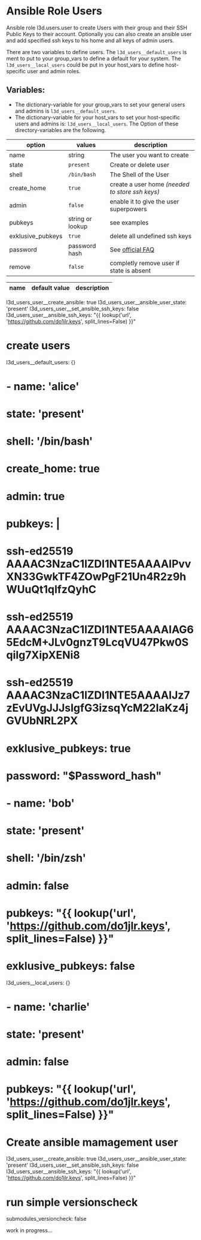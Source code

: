  Ansible Role Users
====================

Ansible role l3d.users.user to create Users with their group and their SSH Public Keys to their account.
Optionally you can also create an ansible user and add specified ssh keys to his home and all keys of admin users.

There are two variables to define users. The ``l3d_users__default_users`` is ment to put to your group_vars to define a default for your system. The ``l3d_users__local_users`` could be put in your host_vars to define host-specific user and admin roles.

 Variables:
-------------

+ The dictionary-variable for your group_vars to set your general users and admins is ``l3d_users__default_users``.
+ The dictionary-variable for your host_vars to set your host-specific users and admins is: ``l3d_users__local_users``.
The Option of these directory-variables are the following.

| option | values | description |
| ------ | ------ | --- |
| name   | string | The user you want to create |
| state  | ``present`` | Create or delete user |
| shell | ``/bin/bash`` | The Shell of the User |
| create_home | ``true`` | create a user home *(needed to store ssh keys)* |
| admin | ``false`` | enable it to give the user superpowers |
| pubkeys | string or lookup | see examples |
| exklusive_pubkeys | ``true`` | delete all undefined ssh keys |
| password | password hash | See [official FAQ](https://docs.ansible.com/ansible/latest/reference_appendices/faq.html#how-do-i-generate-encrypted-passwords-for-the-user-module) |
| remove | ``false`` | completly remove user if state is absent |


| name | default value | description |
| ---  | --- | --- |
l3d_users_user__create_ansible: true
l3d_users_user__ansible_user_state: 'present'
l3d_users_user__set_ansible_ssh_keys: false
l3d_users_user__ansible_ssh_keys: "{{ lookup('url', 'https://github.com/do1jlr.keys', split_lines=False) }}"


# create users
l3d_users__default_users: {}
#  - name: 'alice'
#    state: 'present'
#    shell: '/bin/bash'
#    create_home: true
#    admin: true
#    pubkeys: |
#       ssh-ed25519 AAAAC3NzaC1lZDI1NTE5AAAAIPvvXN33GwkTF4ZOwPgF21Un4R2z9hWUuQt1qIfzQyhC
#       ssh-ed25519 AAAAC3NzaC1lZDI1NTE5AAAAIAG65EdcM+JLv0gnzT9LcqVU47Pkw0SqiIg7XipXENi8
#       ssh-ed25519 AAAAC3NzaC1lZDI1NTE5AAAAIJz7zEvUVgJJJsIgfG3izsqYcM22IaKz4jGVUbNRL2PX
#    exklusive_pubkeys: true
#    password: "$Password_hash"
#  - name: 'bob'
#    state: 'present'
#    shell: '/bin/zsh'
#    admin: false
#    pubkeys: "{{ lookup('url', 'https://github.com/do1jlr.keys', split_lines=False) }}"
#    exklusive_pubkeys: false

l3d_users__local_users: {}
#  - name: 'charlie'
#    state: 'present'
#    admin: false
#    pubkeys: "{{ lookup('url', 'https://github.com/do1jlr.keys', split_lines=False) }}"

# Create ansible mamagement user
l3d_users_user__create_ansible: true
l3d_users_user__ansible_user_state: 'present'
l3d_users_user__set_ansible_ssh_keys: false
l3d_users_user__ansible_ssh_keys: "{{ lookup('url', 'https://github.com/do1jlr.keys', split_lines=False) }}"
# run simple versionscheck
submodules_versioncheck: false


work in progress...
